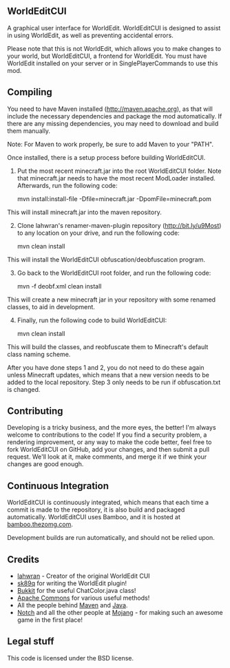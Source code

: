 WorldEditCUI
------------

A graphical user interface for WorldEdit. WorldEditCUI is designed 
to assist in using WorldEdit, as well as preventing accidental errors.

Please note that this is not WorldEdit, which allows you to make changes
to your world, but WorldEditCUI, a frontend for WorldEdit. You must have
WorldEdit installed on your server or in SinglePlayerCommands to use this mod.
 

Compiling
---------

You need to have Maven installed (http://maven.apache.org), as that will
include the necessary dependencies and package the mod automatically. If
there are any missing dependencies, you may need to download and build 
them manually. 

Note: For Maven to work properly, be sure to add Maven to your "PATH".

Once installed, there is a setup process before building WorldEditCUI.

1) Put the most recent minecraft.jar into the root WorldEditCUI folder.
Note that minecraft.jar needs to have the most recent ModLoader installed.
Afterwards, run the following code:

    mvn install:install-file -Dfile=minecraft.jar -DpomFile=minecraft.pom

This will install minecraft.jar into the maven repository.

2) Clone lahwran's renamer-maven-plugin repository (http://bit.ly/u9Most) to
any location on your drive, and run the following code:

    mvn clean install

This will install the WorldEditCUI obfuscation/deobfuscation program.

3) Go back to the WorldEditCUI root folder, and run the following code:

    mvn -f deobf.xml clean install

This will create a new minecraft jar in your repository with some renamed
classes, to aid in development. 

4) Finally, run the following code to build WorldEditCUI:

    mvn clean install
    
This will build the classes, and reobfuscate them to Minecraft's default
class naming scheme. 

After you have done steps 1 and 2, you do not need to do these again unless
Minecraft updates, which means that a new version needs to be added to the
local repository. Step 3 only needs to be run if obfuscation.txt is changed.


Contributing
------------

Developing is a tricky business, and the more eyes, the better! I'm always
welcome to contributions to the code! If you find a security problem, a
rendering improvement, or any way to make the code better, feel free to fork
WorldEditCUI on GitHub, add your changes, and then submit a pull request. We'll
look at it, make comments, and merge it if we think your changes are good enough.


Continuous Integration
----------------------

WorldEditCUI is continuously integrated, which means that each time a commit is
made to the repository, it is also build and packaged automatically. WorldEditCUI
uses Bamboo, and it is hosted at [bamboo.thezomg.com](http://bamboo.thezomg.com).

Development builds are run automatically, and should not be relied upon. 
 

Credits
-------

 * [lahwran](https://github.com/lahwran) - Creator of the original WorldEdit CUI
 * [sk89q](http://sk89q.com) for writing the WorldEdit plugin!
 * [Bukkit](http://bukkit.org) for the useful ChatColor.java class!
 * [Apache Commons](http://commons.apache.org/) for various useful methods!
 * All the people behind [Maven](http://maven.apache.org) and
   [Java](http://java.oracle.com).
 * [Notch](http://mojang.com/notch) and all the other people at
   [Mojang](http://mojang.com) - for making such an awesome game in the first
   place!


Legal stuff
-----------

This code is licensed under the BSD license. 